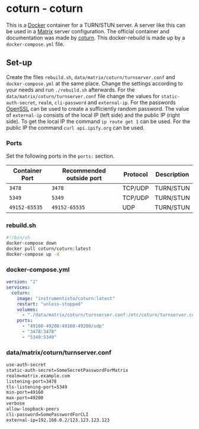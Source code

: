 # coturn - coturn

This is a [Docker](/wiki/docker.md) container for a TURN/STUN server.
A server like this can be used in a [Matrix](../matrix.md) server configuration.
The official container and documentation was made by
[coturn](https://github.com/coturn/coturn).
This docker-rebuild is made up by a `docker-compose.yml` file.

## Set-up

Create the files `rebuild.sh`, `data/matrix/coturn/turnserver.conf` and `docker-compose.yml` at the
same place.
Change the settings according to your needs and run `./rebuild.sh` afterwards.
For the `data/matrix/coturn/turnserver.conf` file change the values for `static-auth-secret`,
`realm`, `cli-password` and `external-ip`.
For the passwords [OpenSSL](/wiki/linux/openssl.md#password-generator) can be used to create a
sufficiently random password.
The value of `external-ip` consists of the local IP (left side) and the public IP (right side).
To get the local IP the command `ip route get 1` can be used.
For the public IP the command `curl api.ipify.org` can be used.


### Ports

Set the following ports in the `ports:` section.

| Container Port | Recommended outside port | Protocol | Description |
| -------------- | ------------------------ | -------- | ----------- |
| `3478`         | `3478`                   | TCP/UDP  | TURN/STUN   |
| `5349`         | `5349`                   | TCP/UDP  | TURN/STUN   |
| `49152-65535`  | `49152-65535`            | UDP      | TURN/STUN   |

### rebuild.sh

```sh
#!/bin/sh
docker-compose down
docker pull coturn/coturn:latest
docker-compose up -d
```

### docker-compose.yml

```yml
version: "2"
services:
  coturn:
    image: "instrumentisto/coturn:latest"
    restart: "unless-stopped"
    volumes:
      - "./data/matrix/coturn/turnserver.conf:/etc/coturn/turnserver.conf"
    ports:
      - "49160-49200:49160-49200/udp"
      - "3478:3478"
      - "5349:5349"
```

### data/matrix/coturn/turnserver.conf

```txt
use-auth-secret
static-auth-secret=SomeSecretPasswordForMatrix
realm=matrix.example.com
listening-port=3478
tls-listening-port=5349
min-port=49160
max-port=49200
verbose
allow-loopback-peers
cli-password=SomePasswordForCLI
external-ip=192.168.0.2/123.123.123.123
```
